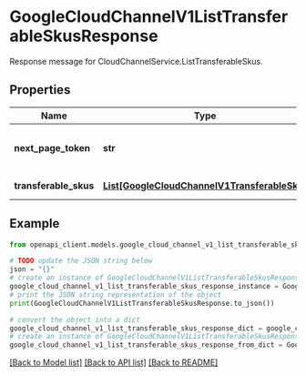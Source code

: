 # GoogleCloudChannelV1ListTransferableSkusResponse

Response message for CloudChannelService.ListTransferableSkus.

## Properties

Name | Type | Description | Notes
------------ | ------------- | ------------- | -------------
**next_page_token** | **str** | A token to retrieve the next page of results. Pass to ListTransferableSkusRequest.page_token to obtain that page. | [optional] 
**transferable_skus** | [**List[GoogleCloudChannelV1TransferableSku]**](GoogleCloudChannelV1TransferableSku.md) | Information about existing SKUs for a customer that needs a transfer. | [optional] 

## Example

```python
from openapi_client.models.google_cloud_channel_v1_list_transferable_skus_response import GoogleCloudChannelV1ListTransferableSkusResponse

# TODO update the JSON string below
json = "{}"
# create an instance of GoogleCloudChannelV1ListTransferableSkusResponse from a JSON string
google_cloud_channel_v1_list_transferable_skus_response_instance = GoogleCloudChannelV1ListTransferableSkusResponse.from_json(json)
# print the JSON string representation of the object
print(GoogleCloudChannelV1ListTransferableSkusResponse.to_json())

# convert the object into a dict
google_cloud_channel_v1_list_transferable_skus_response_dict = google_cloud_channel_v1_list_transferable_skus_response_instance.to_dict()
# create an instance of GoogleCloudChannelV1ListTransferableSkusResponse from a dict
google_cloud_channel_v1_list_transferable_skus_response_from_dict = GoogleCloudChannelV1ListTransferableSkusResponse.from_dict(google_cloud_channel_v1_list_transferable_skus_response_dict)
```
[[Back to Model list]](../README.md#documentation-for-models) [[Back to API list]](../README.md#documentation-for-api-endpoints) [[Back to README]](../README.md)


